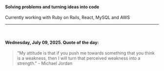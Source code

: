 #### Solving problems and turning ideas into code

Currently working with Ruby on Rails, React, MySQL and AWS

---

<br>

<!-- quote_marker -->
#### Wednesday, July 09, 2025. Quote of the day:

> "My attitude is that if you push me towards something that you think is a weakness, then I will turn that perceived weakness into a strength." - Michael Jordan
